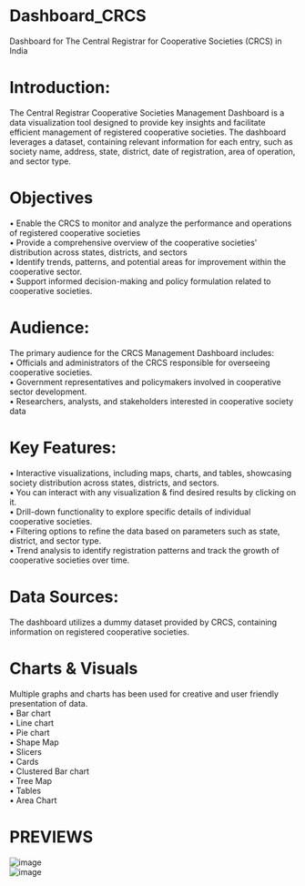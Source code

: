 # Dashboard_CRCS
Dashboard for The Central Registrar for Cooperative Societies (CRCS) in India

# Introduction:
The Central Registrar Cooperative Societies Management Dashboard is a data visualization tool designed to provide key insights and facilitate efficient management of registered cooperative societies. The dashboard leverages a dataset, containing relevant information for each entry, such as society name, address, state, district, date of registration, area of operation, and sector type.<br/>

# Objectives<br/>
• Enable the CRCS to monitor and analyze the performance and operations of registered cooperative societies<br/>
• Provide a comprehensive overview of the cooperative societies' distribution across states, districts, and sectors<br/>
• Identify trends, patterns, and potential areas for improvement within the cooperative sector.<br/>
• Support informed decision-making and policy formulation related to cooperative societies.<br/>

# Audience:<br/>
The primary audience for the CRCS Management Dashboard includes:<br/>
• Officials and administrators of the CRCS responsible for overseeing cooperative societies.<br/>
• Government representatives and policymakers involved in cooperative sector development.<br/>
• Researchers, analysts, and stakeholders interested in cooperative society data<br/>

# Key Features:<br/>
• Interactive visualizations, including maps, charts, and tables, showcasing society distribution across states, districts, and sectors.<br/>
• You can interact with any visualization & find desired results by clicking on it.<br/>
• Drill-down functionality to explore specific details of individual cooperative societies.<br/>
• Filtering options to refine the data based on parameters such as state, district, and sector type.<br/>
• Trend analysis to identify registration patterns and track the growth of cooperative societies over time.<br/>

# Data Sources:<br/>
The dashboard utilizes a dummy dataset provided by CRCS, containing information on registered cooperative societies.<br/>

# Charts & Visuals<br/>
Multiple graphs and charts has been used for creative and user friendly presentation of data.<br/>
• Bar chart<br/>
• Line chart<br/>
• Pie chart<br/>
• Shape Map<br/>
• Slicers<br/>
• Cards<br/>
• Clustered Bar chart<br/>
• Tree Map<br/>
• Tables<br/>
• Area Chart<br/>

# PREVIEWS<br/>

![image](https://github.com/DAKSH1-HUB/Dashboard_CRCS/assets/81084807/3fb48483-026a-40b5-a694-9543ad7880a6)
<br/>
![image](https://github.com/DAKSH1-HUB/Dashboard_CRCS/assets/81084807/d278ac53-6af7-44a7-9d3a-7b44f426f7ce)


